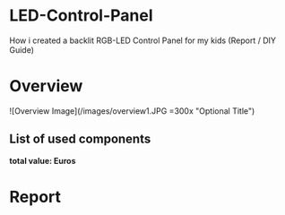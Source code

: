 # LED-Control-Panel
How i created a backlit RGB-LED Control Panel for my kids (Report / DIY Guide)

# Overview

![Overview Image](/images/overview1.JPG =300x "Optional Title")

## List of used components

**total value: Euros**

# Report
